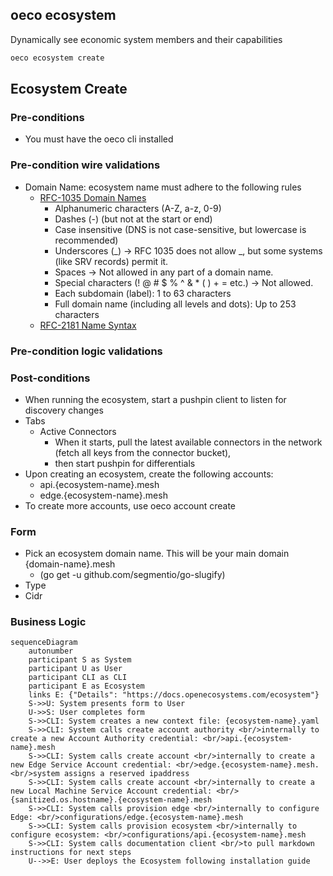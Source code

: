 
## oeco ecosystem
Dynamically see economic system members and their capabilities

```bash
oeco ecosystem create
```

## Ecosystem Create
### Pre-conditions
- You must have the oeco cli installed

### Pre-condition wire validations
- Domain Name: ecosystem name must adhere to the following rules
  - [RFC-1035 Domain Names](https://www.rfc-editor.org/rfc/rfc1035)
    - Alphanumeric characters (A-Z, a-z, 0-9)
    - Dashes (-) (but not at the start or end)
    - Case insensitive (DNS is not case-sensitive, but lowercase is recommended)
    - Underscores (_) → RFC 1035 does not allow _, but some systems (like SRV records) permit it. 
    - Spaces → Not allowed in any part of a domain name. 
    - Special characters (! @ # $ % ^ & * ( ) + = etc.) → Not allowed.
    - Each subdomain (label): 1 to 63 characters 
    - Full domain name (including all levels and dots): Up to 253 characters
  - [RFC-2181 Name Syntax](https://www.rfc-editor.org/rfc/rfc2181#section-11)

### Pre-condition logic validations

### Post-conditions
- When running the ecosystem, start a pushpin client to listen for discovery changes
- Tabs
    - Active Connectors
        - When it starts, pull the latest available connectors in the network (fetch all keys from the connector bucket),
        - then start pushpin for differentials
- Upon creating an ecosystem, create the following accounts:
    - api.{ecosystem-name}.mesh
    - edge.{ecosystem-name}.mesh
- To create more accounts, use oeco account create

### Form
- Pick an ecosystem domain name. This will be your main domain {domain-name}.mesh
  - (go get -u github.com/segmentio/go-slugify)
- Type
- Cidr




### Business Logic

```mermaid
sequenceDiagram
    autonumber
    participant S as System
    participant U as User
    participant CLI as CLI
    participant E as Ecosystem
    links E: {"Details": "https://docs.openecosystems.com/ecosystem"}
    S->>U: System presents form to User
    U->>S: User completes form
    S->>CLI: System creates a new context file: {ecosystem-name}.yaml
    S->>CLI: System calls create account authority <br/>internally to create a new Account Authority credential: <br/>api.{ecosystem-name}.mesh
    S->>CLI: System calls create account <br/>internally to create a new Edge Service Account credential: <br/>edge.{ecosystem-name}.mesh. <br/>system assigns a reserved ipaddress
    S->>CLI: System calls create account <br/>internally to create a new Local Machine Service Account credential: <br/>{sanitized.os.hostname}.{ecosystem-name}.mesh
    S->>CLI: System calls provision edge <br/>internally to configure Edge: <br/>configurations/edge.{ecosystem-name}.mesh
    S->>CLI: System calls provision ecosystem <br/>internally to configure ecosystem: <br/>configurations/api.{ecosystem-name}.mesh
    S->>CLI: System calls documentation client <br/>to pull markdown instructions for next steps
    U-->>E: User deploys the Ecosystem following installation guide
```


